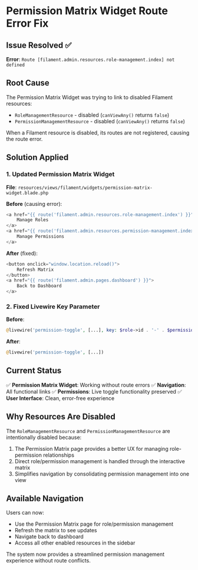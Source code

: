 # Permission Matrix Widget Route Error Fix

## Issue Resolved ✅

**Error**: `Route [filament.admin.resources.role-management.index] not defined`

## Root Cause
The Permission Matrix Widget was trying to link to disabled Filament resources:
- `RoleManagementResource` - disabled (`canViewAny()` returns `false`)
- `PermissionManagementResource` - disabled (`canViewAny()` returns `false`)

When a Filament resource is disabled, its routes are not registered, causing the route error.

## Solution Applied

### 1. Updated Permission Matrix Widget
**File**: `resources/views/filament/widgets/permission-matrix-widget.blade.php`

**Before** (causing error):
```php
<a href="{{ route('filament.admin.resources.role-management.index') }}">
    Manage Roles
</a>
<a href="{{ route('filament.admin.resources.permission-management.index') }}">
    Manage Permissions
</a>
```

**After** (fixed):
```php
<button onclick="window.location.reload()">
    Refresh Matrix
</button>
<a href="{{ route('filament.admin.pages.dashboard') }}">
    Back to Dashboard
</a>
```

### 2. Fixed Livewire Key Parameter
**Before**:
```php
@livewire('permission-toggle', [...], key: $role->id . '-' . $permission->id)
```

**After**:
```php
@livewire('permission-toggle', [...])
```

## Current Status

✅ **Permission Matrix Widget**: Working without route errors
✅ **Navigation**: All functional links
✅ **Permissions**: Live toggle functionality preserved
✅ **User Interface**: Clean, error-free experience

## Why Resources Are Disabled

The `RoleManagementResource` and `PermissionManagementResource` are intentionally disabled because:
1. The Permission Matrix page provides a better UX for managing role-permission relationships
2. Direct role/permission management is handled through the interactive matrix
3. Simplifies navigation by consolidating permission management into one view

## Available Navigation

Users can now:
- Use the Permission Matrix page for role/permission management
- Refresh the matrix to see updates
- Navigate back to dashboard
- Access all other enabled resources in the sidebar

The system now provides a streamlined permission management experience without route conflicts.
